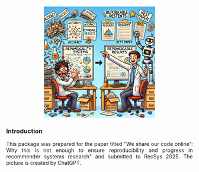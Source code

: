 <!DOCTYPE html>
<html>
<head>

</head>
<body>



<p align="center">
  <img src="chat.webp" width="300", title="Credit goes to ChatGPT">
</p>


<h3>Introduction</h3>
<p align="justify">This package was prepared for the paper titled "We share our code online”: Why this is not enough to ensure
reproducibility and progress in recommender systems research" and submitted to RecSys 2025. The picture is created by ChatGPT.</p>


</body>
</html>  

